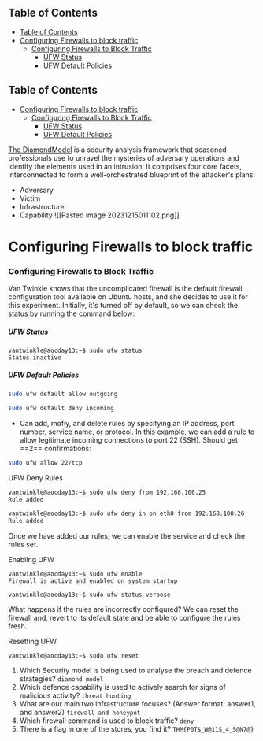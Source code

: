 ## Table of Contents

  - [Table of Contents](#Table\of\Contents)
- [Configuring Firewalls to block traffic](#configuring\firewalls\to\block\traffic)
    - [Configuring Firewalls to Block Traffic](#Configuring\Firewalls\to\Block\Traffic)
        - [UFW Status](#UFW\Status)
        - [UFW Default Policies](#UFW\Default\Policies)

## Table of Contents

- [Configuring Firewalls to block traffic](#configuring\firewalls\to\block\traffic)
    - [Configuring Firewalls to Block Traffic](#Configuring\Firewalls\to\Block\Traffic)
        - [UFW Status](#UFW\Status)
        - [UFW Default Policies](#UFW\Default\Policies)




[The DiamondModel](https://tryhackme.com/room/diamondmodelrmuwwg42)[](https://tryhackme.com/room/diamondmodelrmuwwg42) is a security analysis framework that seasoned professionals use to unravel the mysteries of adversary operations and identify the elements used in an intrusion. It comprises four core facets, interconnected to form a well-orchestrated blueprint of the attacker's plans:  

- Adversary
- Victim
- Infrastructure
- Capability
![[Pasted image 20231215011102.png]]




# Configuring Firewalls to block traffic
### Configuring Firewalls to Block Traffic

Van Twinkle knows that the uncomplicated firewall is the default firewall configuration tool available on Ubuntu hosts, and she decides to use it for this experiment. Initially, it's turned off by default, so we can check the status by running the command below:

##### UFW Status
```shell
vantwinkle@aocday13:~$ sudo ufw status
Status inactive
```


##### UFW Default Policies
```bash
sudo ufw default allow outgoing
```

```bash
sudo ufw default deny incoming
```


- Can add, mofiy, and delete rules by specifying an IP address, port number, service name, or protocol. In this example, we can add a rule to allow legitimate incoming connections to port 22  (SSH). Should get ==2== confirmations:
```bash
sudo ufw allow 22/tcp
```

UFW Deny Rules

```bash
vantwinkle@aocday13:~$ sudo ufw deny from 192.168.100.25
Rule added

vantwinkle@aocday13:~$ sudo ufw deny in on eth0 from 192.168.100.26
Rule added
```


Once we have added our rules, we can enable the service and check the rules set.

Enabling UFW

```shell-session
vantwinkle@aocday13:~$ sudo ufw enable
Firewall is active and enabled on system startup

vantwinkle@aocday13:~$ sudo ufw status verbose
```

What happens if the rules are incorrectly configured? We can reset the firewall and, revert to its default state and be able to configure the rules fresh.

Resetting UFW

```shell-session
vantwinkle@aocday13:~$ sudo ufw reset
```

1. Which Security model is being used to analyse the breach and defence strategies?
`diamond model`
2. Which defence capability is used to actively search for signs of malicious activity?
`threat hunting`
3. What are our main two infrastructure focuses? (Answer format: answer1, and answer2)
`firewall and honeypot`
4. Which firewall command is used to block traffic?
`deny`
5. There is a flag in one of the stores, you find it?
`THM{P0T$_W@11S_4_S@N7@}`
































